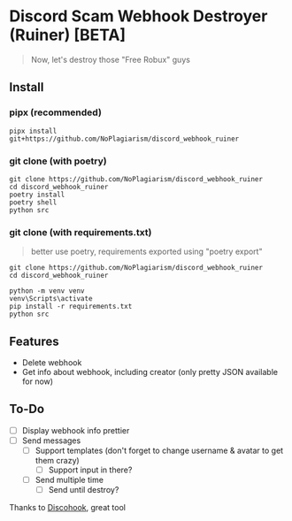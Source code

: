 # Discord Scam Webhook Destroyer (Ruiner) [BETA]
> Now, let's destroy those "Free Robux" guys

## Install
### pipx (recommended)
```commandline
pipx install git+https://github.com/NoPlagiarism/discord_webhook_ruiner
```

### git clone (with poetry)
```commandline
git clone https://github.com/NoPlagiarism/discord_webhook_ruiner
cd discord_webhook_ruiner
poetry install
poetry shell
python src
```

### git clone (with requirements.txt)
> better use poetry, requirements exported using "poetry export"

```commandline
git clone https://github.com/NoPlagiarism/discord_webhook_ruiner
cd discord_webhook_ruiner

python -m venv venv
venv\Scripts\activate
pip install -r requirements.txt
python src
```

## Features
- Delete webhook
- Get info about webhook, including creator (only pretty JSON available for now)

## To-Do
- [ ] Display webhook info prettier
- [ ] Send messages
  - [ ] Support templates (don't forget to change username & avatar to get them crazy)
    - [ ] Support input in there?
  - [ ] Send multiple time
    - [ ] Send until destroy?

Thanks to [Discohook](https://discohook.org/), great tool